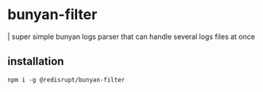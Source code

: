 # bunyan-filter

| super simple bunyan logs parser that can handle several logs files at once
## installation

```
npm i -g @redisrupt/bunyan-filter
```
